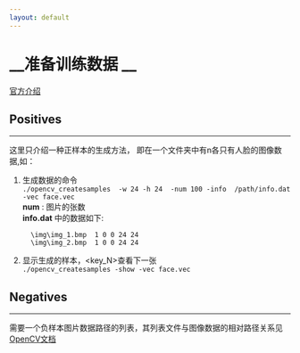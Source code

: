 ```yaml
---
layout: default
---
```


__准备训练数据 __    
=====         
[官方介绍](http://docs.opencv.org/trunk/doc/user_guide/ug_traincascade.html)    


__Positives__    
----- 
---    
这里只介绍一种正样本的生成方法， 即在一个文件夹中有n各只有人脸的图像数据,如：    
1. 生成数据的命令    
`./opencv_createsamples  -w 24 -h 24  -num 100 -info  /path/info.dat  -vec face.vec`    
__num__ : 图片的张数    
__info.dat__ 中的数据如下:     

         \img\img_1.bmp  1 0 0 24 24    
         \img\img_2.bmp  1 0 0 24 24
2. 显示生成的样本，\<key_N\>查看下一张    
`./opencv_createsamples -show -vec face.vec`     


__Negatives__    
-----
---    
需要一个负样本图片数据路径的列表，其列表文件与图像数据的相对路径关系见[OpenCV文档](http://docs.opencv.org/trunk/doc/user_guide/ug_traincascade.html#negative-samples)    











